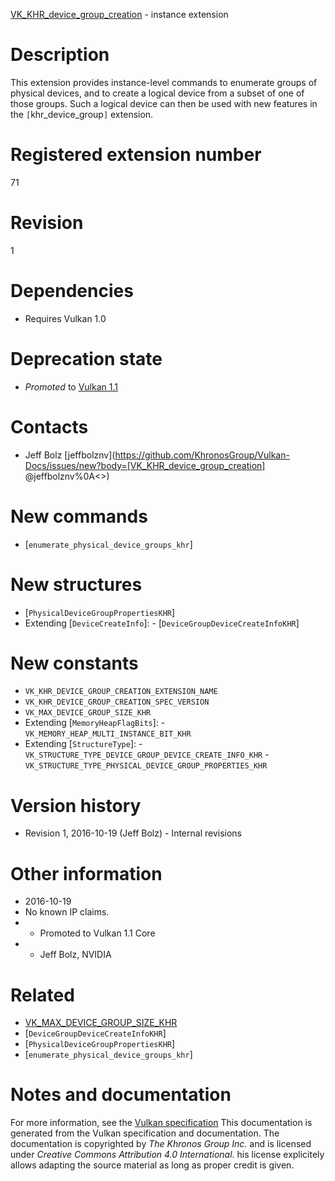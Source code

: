 [VK_KHR_device_group_creation](https://www.khronos.org/registry/vulkan/specs/1.3-extensions/man/html/VK_KHR_device_group_creation.html) - instance extension

# Description
This extension provides instance-level commands to enumerate groups of
physical devices, and to create a logical device from a subset of one of
those groups.
Such a logical device can then be used with new features in the
`[`khr_device_group`]` extension.

# Registered extension number
71

# Revision
1

# Dependencies
- Requires Vulkan 1.0

# Deprecation state
- *Promoted* to [Vulkan 1.1](https://www.khronos.org/registry/vulkan/specs/1.3-extensions/html/vkspec.html#versions-1.1-promotions)

# Contacts
- Jeff Bolz [jeffbolznv](https://github.com/KhronosGroup/Vulkan-Docs/issues/new?body=[VK_KHR_device_group_creation] @jeffbolznv%0A<<Here describe the issue or question you have about the VK_KHR_device_group_creation extension>>)

# New commands
- [`enumerate_physical_device_groups_khr`]

# New structures
- [`PhysicalDeviceGroupPropertiesKHR`]
- Extending [`DeviceCreateInfo`]:  - [`DeviceGroupDeviceCreateInfoKHR`]

# New constants
- `VK_KHR_DEVICE_GROUP_CREATION_EXTENSION_NAME`
- `VK_KHR_DEVICE_GROUP_CREATION_SPEC_VERSION`
- `VK_MAX_DEVICE_GROUP_SIZE_KHR`
- Extending [`MemoryHeapFlagBits`]:  - `VK_MEMORY_HEAP_MULTI_INSTANCE_BIT_KHR` 
- Extending [`StructureType`]:  - `VK_STRUCTURE_TYPE_DEVICE_GROUP_DEVICE_CREATE_INFO_KHR`  - `VK_STRUCTURE_TYPE_PHYSICAL_DEVICE_GROUP_PROPERTIES_KHR`

# Version history
- Revision 1, 2016-10-19 (Jeff Bolz)  - Internal revisions

# Other information
* 2016-10-19
* No known IP claims.
*   - Promoted to Vulkan 1.1 Core 
*   - Jeff Bolz, NVIDIA

# Related
- [VK_MAX_DEVICE_GROUP_SIZE_KHR]()
- [`DeviceGroupDeviceCreateInfoKHR`]
- [`PhysicalDeviceGroupPropertiesKHR`]
- [`enumerate_physical_device_groups_khr`]

# Notes and documentation
For more information, see the [Vulkan specification](https://www.khronos.org/registry/vulkan/specs/1.3-extensions/html/vkspec.html)
This documentation is generated from the Vulkan specification and documentation.
The documentation is copyrighted by *The Khronos Group Inc.* and is licensed under *Creative Commons Attribution 4.0 International*.
his license explicitely allows adapting the source material as long as proper credit is given.
        